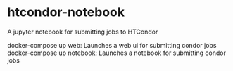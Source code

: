 # htcondor-notebook
A jupyter notebook for submitting jobs to HTCondor

docker-compose up web: Launches a web ui for submitting condor jobs
docker-compose up notebook: Launches a notebook for submitting condor jobs